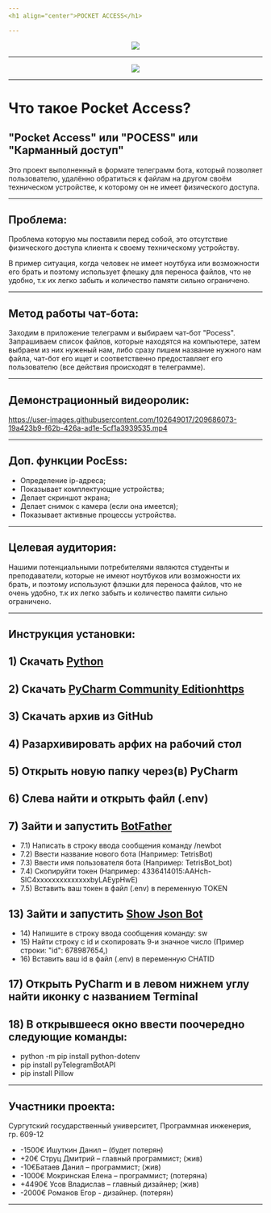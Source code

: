 ```yaml
---
<h1 align="center">POCKET ACCESS</h1>

---
```

<p align="center"><img src="https://user-images.githubusercontent.com/102649017/204105904-3392f9d4-0153-4d3f-8a56-7d0735b9628a.png"></p>

---
<p align="center">
<img src="https://img.shields.io/badge/PRs-welcome-brightgreen.svg?style=flat">
</p> 

---
# Что такое Pocket Access?

## "Pocket Access" или "POCESS" или "Карманный доступ"
Это проект выполненный в формате телеграмм бота, который позволяет пользователю, удалённо обратиться к файлам на другом своём техническом устройстве, к которому он не имеет физического доступа. 

---
## Проблема:
Проблема которую мы поставили перед собой, это отсутствие физического доступа клиента к своему техническому устройству. 

В пример ситуация, когда человек не имеет ноутбука или возможности его брать и поэтому использует флешку для переноса файлов, что не удобно, т.к их легко забыть и количество памяти сильно ограничено.


---
## Метод работы чат-бота:
Заходим в приложение телеграмм и выбираем чат-бот "Pocess". Запрашиваем список файлов, которые находятся на компьютере, затем выбраем из них нуженый нам, либо сразу пишем название нужного нам файла, чат-бот его ищет и соответственно предоставляет его пользователю (все действия происходят в телеграмме).

---
## Демонстрационный видеоролик:

https://user-images.githubusercontent.com/102649017/209686073-19a423b9-f62b-426a-ad1e-5cf1a3939535.mp4

---
## Доп. функции PocEss:
- Определение ip-адреса;
- Показывает комплектующие устройства;
- Делает скриншот экрана;
- Делает снимок с камера (если она имеется);
- Показывает активные процессы устройства.


---
## Целевая аудитория: 
Нашими потенциальными потребителями являются студенты и преподаватели, которые не имеют ноутбуков или возможности их брать, и поэтому используют флэшки для переноса файлов, что не очень удобно, т.к их легко забыть и количество памяти сильно ограничено.

---
## Инструкция установки: 
<h2>1) Скачать <a href="https://www.python.org/downloads/">Python</a></h2>
<h2>2) Скачать <a href="https://www.jetbrains.com/ru-ru/pycharm/download/?section=windows">PyCharm Community Editionhttps</a></h2>
<h2>3) Скачать архив из GitHub</h2>
<h2>4) Разархивировать арфих на рабочий стол</h2>
<h2>5) Открыть новую папку через(в) PyCharm</h2>
<h2>6) Слева найти и открыть файл (.env)</h2>
<h2>7) Зайти и запустить <a href="https://t.me/BotFather">BotFather</a></h2>
  <ul>
        <li>7.1) Написать в строку ввода сообщения команду /newbot</li>
        <li>7.2) Ввести название нового бота (Например: TetrisBot)</li>
        <li>7.3) Ввести имя пользователя бота (Например: TetrisBot_bot)</li>
        <li>7.4) Скопируйти токен (Например: 4336414015:AAHch-SlC4xxxxxxxxxxxxxxbyLAEypHwE)</li>
        <li>7.5) Вставить ваш токен в файл (.env) в переменную TOKEN</li>
  </ul>
<h2>13) Зайти и запустить <a href="https://t.me/ShowJsonBot">Show Json Bot</a></h2>
  <ul>
        <li>14) Напишите в строку ввода сообщения команду: sw</li>
        <li>15) Найти строку с id и скопировать 9-и значное число (Пример строки: "id": 678987654,)</li>
        <li>16) Вставить ваш id в файл (.env) в переменную CHATID</li>
  </ul>
<h2>17) Открыть PyCharm и в левом нижнем углу найти иконку с названием Terminal</h2>
<h2>18) В открывшееся окно ввести поочередно следующие команды:</h2>
  <ul>
        <li>python -m pip install python-dotenv</li>
        <li>pip install pyTelegramBotAPI</li>
        <li>pip install Pillow</li>
  </ul>

---
## Участники проекта:

Сургутский государственный университет, Программная инженерия, гр. 609-12

- -1500€ Ишуткин Данил – (будет потерян)
- +20€ Струц Дмитрий – главный программист; (жив)
- -10€Батаев Данил – программист; (жив)
- -1000€ Мокринская Елена – программист; (потеряна)
- +4490€ Усов Владислав –  главный дизайнер; (жив)
- -2000€ Романов Егор - дизайнер. (потерян)

---
